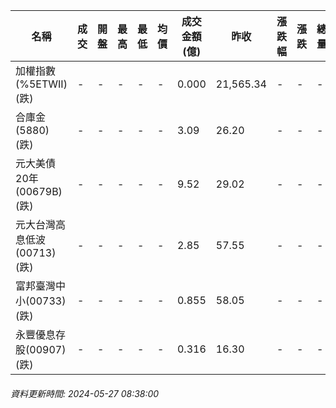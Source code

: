| 名稱 | 成交 | 開盤 | 最高 | 最低 | 均價 | 成交金額(億) | 昨收 | 漲跌幅 | 漲跌 | 總量 | 昨量 | 振幅 |
| -------- | -------- | -------- | -------- |-------- | -------- | -------- |-------- |-------- |-------- | -------- | -------- |-------- |
|加權指數(%5ETWII) (跌)|-|-|-|-|-|0.000|21,565.34|-|-|-|-|0.00%|
|合庫金(5880) (跌)|-|-|-|-|-|3.09|26.20|-|-|-|-|0.00%|
|元大美債20年(00679B) (跌)|-|-|-|-|-|9.52|29.02|-|-|-|-|0.00%|
|元大台灣高息低波(00713) (跌)|-|-|-|-|-|2.85|57.55|-|-|-|-|0.00%|
|富邦臺灣中小(00733) (跌)|-|-|-|-|-|0.855|58.05|-|-|-|-|0.00%|
|永豐優息存股(00907) (跌)|-|-|-|-|-|0.316|16.30|-|-|-|-|0.00%|
###### 資料更新時間: 2024-05-27 08:38:00
